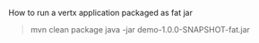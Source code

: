 How to run a vertx application packaged as fat jar
>mvn clean package
>java -jar demo-1.0.0-SNAPSHOT-fat.jar
